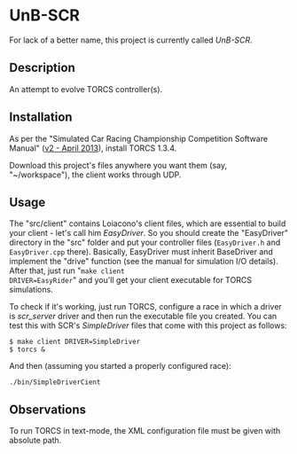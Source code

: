 UnB-SCR
=====
For lack of a better name, this project is currently called _UnB-SCR_.

Description
-----------
An attempt to evolve TORCS controller(s).

Installation
------------
As per the "Simulated Car Racing Championship Competition Software Manual" ([v2 - April 2013](http://arxiv.org/pdf/1304.1672v2)), install TORCS 1.3.4.

Download this project's files anywhere you want them (say, "~/workspace"), the 
client works through UDP.

Usage
-----
The "src/client" contains Loiacono's client files, which are essential to build 
your client - let's call him _EasyDriver_. So you should create the "EasyDriver"
directory in the "src" folder and put your controller files (<code>EasyDriver.h</code> and 
<code>EasyDriver.cpp</code> there). Basically, EasyDriver must inherit BaseDriver and 
implement the "drive" function (see the manual for simulation I/O details). After
that, just run "<code>make client DRIVER=EasyRider</code>" and you'll get your client 
executable for TORCS simulations.

To check if it's working, just run TORCS, configure a race in which a driver is
_scr_server_ driver and then run the executable file you created. You can test 
this with SCR's _SimpleDriver_ files that come with this project as follows:

    $ make client DRIVER=SimpleDriver
    $ torcs &

And then (assuming you started a properly configured race):

    ./bin/SimpleDriverCient

Observations
------------
To run TORCS in text-mode, the XML configuration file must be given with absolute path.
